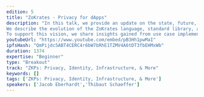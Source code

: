 ```yaml
---
edition: 5
title: "ZoKrates - Privacy for dApps"
description: "In this talk, we provide an update on the state, future, and vision of ZoKrates, the programming language and toolbox to bring zkSNARKs to Ethereum developers to enable privacy and scalability of their dApps.
We describe the evolution of the ZoKrates language, standard library, and tooling before outlining our view on ZoKrates’ role within the Ethereum ecosystem of the future.
To support this vision, we share insights gained from use case implementations where we enhanced the privacy of decentralized applications with ZoKrates."
youtubeUrl: "https://www.youtube.com/embed/pB3Hh1pwMaI"
ipfsHash: "QmPijdc5ABT4CERC4r6bW7bRhE1TZMV4A6tDT3fbEHMxWb"
duration: 1374
expertise: "Beginner"
type: "Breakout"
track: "ZKPs: Privacy, Identity, Infrastructure, & More"
keywords: []
tags: ['ZKPs: Privacy, Identity, Infrastructure, & More']
speakers: ['Jacob Eberhardt','Thibaut Schaeffer']
---
```


